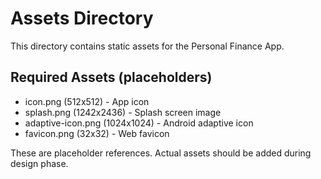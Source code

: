 # Assets Directory

This directory contains static assets for the Personal Finance App.

## Required Assets (placeholders)
- icon.png (512x512) - App icon
- splash.png (1242x2436) - Splash screen image  
- adaptive-icon.png (1024x1024) - Android adaptive icon
- favicon.png (32x32) - Web favicon

These are placeholder references. Actual assets should be added during design phase.